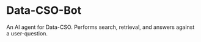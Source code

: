 # Data-CSO-Bot
An AI agent for Data-CSO. Performs search, retrieval, and answers against a user-question.
